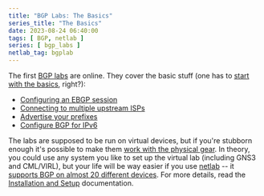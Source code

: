 ```yaml
---
title: "BGP Labs: The Basics"
series_title: "The Basics"
date: 2023-08-24 06:40:00
tags: [ BGP, netlab ]
series: [ bgp_labs ]
netlab_tag: bgplab
---
```

The first [BGP labs](/2023/08/bgp-hands-on-labs.html) are online. They cover the basic stuff (one has to [start with the basics](https://blog.ipspace.net/2015/03/you-must-understand-fundamentals-to-be.html), right?):

* [Configuring an EBGP session](https://bgplabs.net/basic/1-session/)
* [Connecting to multiple upstream ISPs](https://bgplabs.net/basic/2-multihomed/)
* [Advertise your prefixes](https://bgplabs.net/basic/3-originate/)
* [Configure BGP for IPv6](https://bgplabs.net/basic/4-ipv6/)

The labs are supposed to be run on virtual devices, but if you're stubborn enough it's possible to make them [work with the physical gear](https://bgplabs.net/external/). In theory, you could use any system you like to set up the virtual lab (including GNS3 and CML/VIRL), but your life will be way easier if you use [netlab](https://netlab.tools/) -- it [supports BGP on almost 20 different devices](https://netlab.tools/platforms/#platform-routing-support). For more details, read the [Installation and Setup](https://bgplabs.net/1-setup/) documentation.